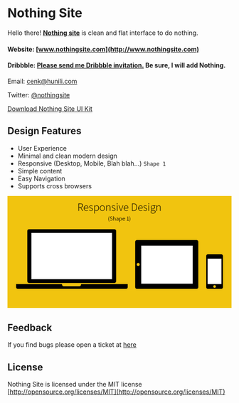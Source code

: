 # Nothing Site

Hello there! **[Nothing site](http://www.nothingsite.com)** is clean and flat interface to do nothing.

#### Website: [www.nothingsite.com](http://www.nothingsite.com)

#### Dribbble: [Please send me Dribbble invitation.](mailto:cenk@hunili.com) Be sure, I will add Nothing.

Email: [cenk@hunili.com](mailto:cenk@hunili.com)

Twitter: [@nothingsite](https://twitter.com/nothingsite)

[Download Nothing Site UI Kit](http://www.nothingsite.com/nothingsite.zip)

## Design Features

* User Experience
* Minimal and clean modern design
* Responsive (Desktop, Mobile, Blah blah...) ` Shape 1 `
* Simple content
* Easy Navigation
* Supports cross browsers

![Responsive Design](responsive.png)

## Feedback

If you find bugs please open a ticket at [here](https://github.com/cenkcakmak/nothingsite.github.io/issues)

## License

Nothing Site is licensed under the MIT license [http://opensource.org/licenses/MIT](http://opensource.org/licenses/MIT)